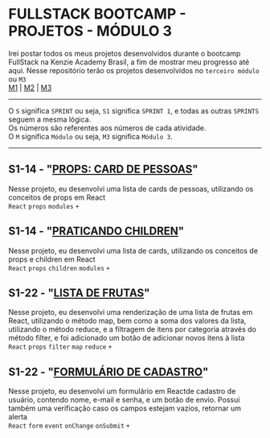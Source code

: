 # FULLSTACK BOOTCAMP - PROJETOS - MÓDULO 3
Irei postar todos os meus projetos desenvolvidos durante o bootcamp FullStack na Kenzie Academy Brasil, a fim de mostrar meu progresso até aqui. Nesse repositório terão os projetos desenvolvidos no `terceiro módulo` ou `M3`<br />
[M1](https://github.com/mariaclaratabosa/M1-PROJETOS) | [M2](https://github.com/mariaclaratabosa/M2-PROJETOS) | [M3](https://github.com/mariaclaratabosa/M3-PROJETOS)
<hr />

O `S` significa `SPRINT` ou seja, `S1` significa `SPRINT 1`, e todas as outras `SPRINTS` seguem a mesma lógica.<br />
Os números são referentes aos números de cada atividade.<br />
O `M` significa `Módulo` ou seja, `M3` significa `Módulo 3`.
<hr />

## S1-14 - "[PROPS: CARD DE PESSOAS](https://props-cards-de-pessoas.vercel.app/)"
Nesse projeto, eu desenvolvi uma lista de cards de pessoas, utilizando os conceitos de props em React
<br />
`React` `props` `modules` `+`

## S1-14 - "[PRATICANDO CHILDREN](https://praticando-children-react.vercel.app/)"
Nesse projeto, eu desenvolvi uma lista de cards, utilizando os conceitos de props e children em React
<br />
`React` `props` `children` `modules` `+`

## S1-22 - "[LISTA DE FRUTAS]()"
Nesse projeto, eu desenvolvi uma renderização de uma lista de frutas em React, utilizando o método map, bem como a soma dos valores da lista, utilizando o método reduce, e a filtragem de itens por categoria através do método filter, e foi adicionado um botão de adicionar novos itens à lista
<br />
`React` `props` `filter` `map` `reduce` `+`

## S1-22 - "[FORMULÁRIO DE CADASTRO]()"
Nesse projeto, eu desenvolvi um formulário em Reactde cadastro de usuário, contendo nome, e-mail e senha, e um botão de envio. Possui também uma verificação caso os campos estejam vazios, retornar um alerta
<br />
`React` `form` `event` `onChange` `onSubmit` `+`
